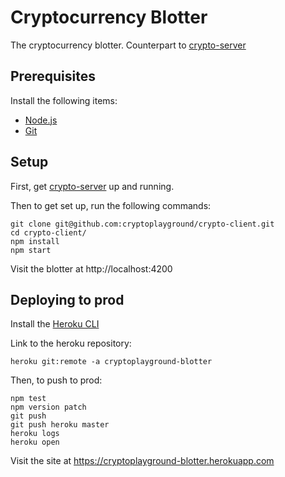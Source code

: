 # Cryptocurrency Blotter

The cryptocurrency blotter. Counterpart to [crypto-server](https://github.com/cryptoplayground/crypto-server)

## Prerequisites

Install the following items:
  - [Node.js](https://nodejs.org)
  - [Git](https://git-scm.com/downloads)

## Setup

First, get [crypto-server](https://github.com/cryptoplayground/crypto-server) up and running.

Then to get set up, run the following commands:
```
git clone git@github.com:cryptoplayground/crypto-client.git
cd crypto-client/
npm install
npm start
```

Visit the blotter at http://localhost:4200

## Deploying to prod

Install the [Heroku CLI](https://devcenter.heroku.com/articles/heroku-cli)

Link to the heroku repository:
```
heroku git:remote -a cryptoplayground-blotter
```

Then, to push to prod:
```
npm test
npm version patch
git push
git push heroku master
heroku logs
heroku open
```

Visit the site at https://cryptoplayground-blotter.herokuapp.com